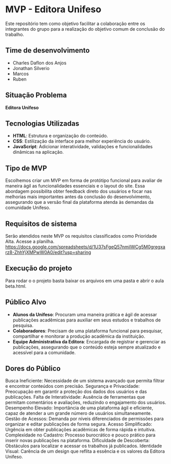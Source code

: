 # MVP - Editora Unifeso

Este repositório tem como objetivo facilitar a colaboração entre os integrantes do grupo para a realização do objetivo comum de conclusão do trabalho.

## Time de desenvolvimento

- Charles Daflon dos Anjos
- Jonathan Silverio
- Marcos
- Ruben

## Situação Problema

**Editora Unifeso**

## Tecnologias Utilizadas
- **HTML**: Estrutura e organização do conteúdo.
- **CSS**: Estilização da interface para melhor experiência do usuário.
- **JavaScript**: Adicionar interatividade, validações e funcionalidades dinâmicas na aplicação.

## Tipo de MVP

Escolhemos criar um MVP em forma de protótipo funcional para avaliar de maneira ágil as funcionalidades essenciais e o layout do site. Essa abordagem possibilita obter feedback direto dos usuários e focar nas melhorias mais importantes antes da conclusão do desenvolvimento, assegurando que a versão final da plataforma atenda às demandas da comunidade Unifeso.

## Requisitos de sistema

Serão atendidos neste MVP os requisitos classificados como Prioridade Alta.
Acesse a planilha.
https://docs.google.com/spreadsheets/d/1U37sFgeQ57nmilWCg5M0gregxarz8-ZhhYjXMPwW0A0/edit?usp=sharing

## Execução do projeto

Para rodar o o projeto basta baixar os arquivos em uma pasta e abrir o aula beta.html.

## Público Alvo

- **Alunos da Unifeso**: Procuram uma maneira prática e ágil de acessar publicações acadêmicas para auxiliar em seus estudos e trabalhos de pesquisa.
- **Colaboradores**: Precisam de uma plataforma funcional para pesquisar, compartilhar e monitorar a produção acadêmica da instituição.
- **Equipe Administrativa da Editora**: Encargada de registrar e gerenciar as publicações, assegurando que o conteúdo esteja sempre atualizado e acessível para a comunidade.

## Dores do Público

Busca Ineficiente: Necessidade de um sistema avançado que permita filtrar e encontrar conteúdos com precisão.
Segurança e Privacidade: Preocupação em garantir a proteção dos dados dos usuários e das publicações.
Falta de Interatividade: Ausência de ferramentas que permitam comentários e avaliações, reduzindo o engajamento dos usuários.
Desempenho Elevado: Importância de uma plataforma ágil e eficiente, capaz de atender a um grande número de usuários simultaneamente.
Gestão de Acessos: Demanda por níveis diferenciados de permissões para organizar e editar publicações de forma segura.
Acesso Simplificado: Urgência em obter publicações acadêmicas de forma rápida e intuitiva.
Complexidade no Cadastro: Processo burocrático e pouco prático para inserir novas publicações na plataforma.
Dificuldade de Descoberta: Obstáculos para localizar e acessar os trabalhos já publicados.
Identidade Visual: Carência de um design que reflita a essência e os valores da Editora Unifeso.
